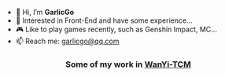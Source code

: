 - 👋 Hi, I’m **GarlicGo**
- 👀 Interested in Front-End and have some experience...
- 🎮 Like to play games recently, such as Genshin Impact, MC...
- 📫 Reach me: garlicgo@qq.com

<div align="center">
  <h3>
  
  Some of my work in [WanYi-TCM](https://github.com/WanYi-TCM)
  
  </h3>
</div>

